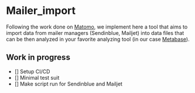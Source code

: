 # Mailer_import
Following the work done on [Matomo](https://github.com/OpenSourcePolitics.eu/matomo_import), we implement here a tool that aims to import data from mailer managers (Sendinblue, Mailjet) into data files that can be then analyzed in your favorite analyzing tool (in our case [Metabase](https://github.com/metabase/metabase)).

## Work in progress
- [] Setup CI/CD
- [] Minimal test suit
- [] Make script run for Sendinblue and Mailjet